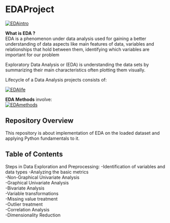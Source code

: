 # EDAProject

[![EDAintro](https://raw.githubusercontent.com/BhaktiPrabhakar/EDA/master/images/edaintro.jpg "EDAintro")](https://raw.githubusercontent.com/BhaktiPrabhakar/EDA/master/images/edaintro.jpg "EDAintro")

__What is EDA ?__<br>
EDA is a phenomenon under data analysis used for gaining a better understanding of data aspects like main features of data, variables and relationships that hold between them, identifying which variables are important for our problem<br>

Exploratory Data Analysis or (EDA) is understanding the data sets by summarizing their main characteristics often plotting them visually.

Lifecycle of a Data Analysis projects consists of:<br> 

[![EDAlife](https://raw.githubusercontent.com/BhaktiPrabhakar/EDA/master/images/eda1.png "EDAlife")](https://raw.githubusercontent.com/BhaktiPrabhakar/EDA/master/images/eda1.png "EDAlife")<br>

__EDA Methods__ involve:<br>
[![EDAmethods](https://raw.githubusercontent.com/BhaktiPrabhakar/EDA/master/images/edamethods.png "EDAmethods")](https://raw.githubusercontent.com/BhaktiPrabhakar/EDA/master/images/edamethods.png "EDAmethods")

## Repository Overview
This repository is about implementation of EDA on the loaded dataset and applying Python fundamentals to it.

## Table of Contents<br>
Steps in Data Exploration and Preprocessing:
-Identification of variables and data types
-Analyzing the basic metrics<br>
-Non-Graphical Univariate Analysis<br>
-Graphical Univariate Analysis<br>
-Bivariate Analysis<br>
-Variable transformations<br>
-Missing value treatment<br>
-Outlier treatment<br>
-Correlation Analysis<br>
-Dimensionality Reduction<br>
